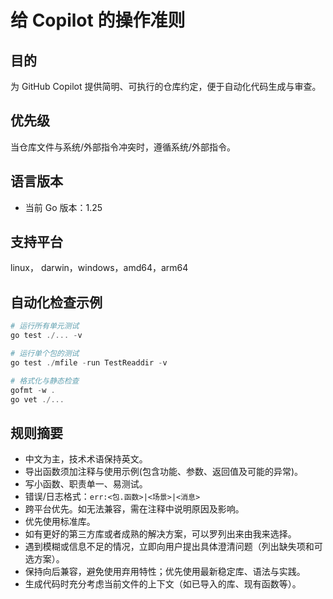 # 给 Copilot 的操作准则

## 目的

为 GitHub Copilot 提供简明、可执行的仓库约定，便于自动化代码生成与审查。

## 优先级

当仓库文件与系统/外部指令冲突时，遵循系统/外部指令。

## 语言版本

- 当前 Go 版本：1.25

## 支持平台

linux， darwin，windows，amd64，arm64

## 自动化检查示例

```powershell
# 运行所有单元测试
go test ./... -v

# 运行单个包的测试
go test ./mfile -run TestReaddir -v

# 格式化与静态检查
gofmt -w .
go vet ./...

```

## 规则摘要

- 中文为主，技术术语保持英文。
- 导出函数须加注释与使用示例(包含功能、参数、返回值及可能的异常)。
- 写小函数、职责单一、易测试。
- 错误/日志格式：`err:<包.函数>|<场景>|<消息>`
- 跨平台优先。如无法兼容，需在注释中说明原因及影响。
- 优先使用标准库。
- 如有更好的第三方库或者成熟的解决方案，可以罗列出来由我来选择。
- 遇到模糊或信息不足的情况，立即向用户提出具体澄清问题（列出缺失项和可选方案）。
- 保持向后兼容，避免使用弃用特性；优先使用最新稳定库、语法与实践。
- 生成代码时充分考虑当前文件的上下文（如已导入的库、现有函数等）。
